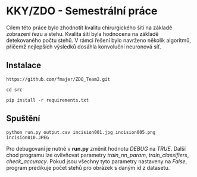 # KKY/ZDO - Semestrální práce

Cílem této práce bylo zhodnotit kvalitu chirurgického šití na základě zobrazení řezu a stehu. Kvalita šití byla hodnocena na základě detekovaného počtu stehů. V rámci řešení bylo navrženo několik algoritmů, přičemž nejlepších výsledků dosáhla konvoluční neuronová síť.

## Instalace

```
https://github.com/fmajer/ZDO_Team2.git

cd src

pip install -r requirements.txt
```

## Spuštění

```
python run.py output.csv incision001.jpg incision005.png incision010.JPEG
```

Pro debugovaní je nutné v **run.py** změnit hodnotu *DEBUG* na *TRUE*. Další chod programu lze ovlivňovat parametry *train_nn_param*, *train_classifiers*, *check_accuracy*. Pokud jsou všechny tyto parametry nastaveny na *False*, program predikuje počet stehů pro obrázek s daným id z datasetu.
